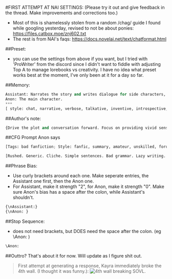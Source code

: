 #FIRST ATTEMPT AT NAI SETTINGS: (Please try it out and give feedback in the thread. Make improvements and corrections too.)

- Most of this is shamelessly stolen from a random /chag/ guide I found while googling yesterday, revised to not be about ponies: https://files.catbox.moe/znj602.txt
- The rest is from NAI's faqs: https://docs.novelai.net/text/chatformat.html

##Preset:
- you can use the settings from above if you want, but I tried with 'ProWriter' from the discord since I didn't want to fiddle with adjusting Top A to manage lorebooks vs creativity. I have no idea what preset works best at the moment, I've only been at it for a day so far.

##Memory:
``` python
Assistant: Narrates the story and writes dialogue for side characters, using 3rd person.
Anon: The main character.
***
[ style: chat, narrative, verbose, talkative, inventive, introspective, pensive, prose, immersive, rational, accurate characterization; Prose: flowing, excellent prose, complex sentence structure and wordplay; Pov: third person ]
```

##Author's note:
``` python
{Drive the plot and conversation forward. Focus on providing vivid sensory imagery of surroundings, character appearances, and actions. Keep as true to character as possible. Emphasize each character's personality and anatomy.}
```

##CFG Prompt
Anon says
``` python
[Tags: bad fanfiction; Style: fanfic, summary, amateur, unskilled, forum post, article, bad writing, stupid, illogical, OOC, poorly written, grammar errors, terrible grammar, leetspeak, typos; Prose: bad prose, simple sentence structure, bad wordplay;]

[Rushed. Generic. Cliche. Simple sentences. Bad grammar. Lazy writing. Plain character. Inaccurate characterization. Shallow characterization. Out of character.]
```

##Phrase Bias:
- Use curly brackets around each one. Make seperate entries, the Assistant one first, then the Anon one.
- For Assistant, make it strength "2", for Anon, make it strength "0". Make sure Anon's bias has a space after the colon, while Assistant's shouldn't.
``` python
{\nAssistant:}
{\nAnon: }
```

##Stop Sequence:
- does not need brackets, but DOES need the space after the colon. (eg \Anon: )
``` python
\Anon: 
```

##Outtro?
That's about it for now. Will update as I figure shit out.
>First attempt at generating a response, Kayra immediately broke the 4th wall. (I thought it was funny.): 
![4th wall breaking SOVL.](https://files.catbox.moe/bz96a7.png)